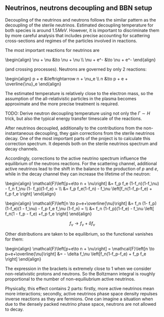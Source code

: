 ## Neutrinos, neutrons decoupling and BBN setup

Decoupling of the neutrinos and neutrons follows the similar pattern as the decoupling of the
sterile neutrinos. Estimated decoupling temperature for both species is around $1.5 MeV$. However,
it is important to discriminate them by more careful analysis that includes precise accounting for
scattering cross-sections and regimes of the particles involved in reactions.

The most important reactions for neutrinos are

\begin{align}
    \nu + \nu &\to \nu + \nu \\\\
    \nu + e^- &\to \nu + e^-
\end{align}

(and crossing processes). Neutrons are governed by only 2 reactions:

\begin{align}
    p + e &\leftrightarrow n + \nu_e \\\\
    n &\to p + e + \overline{\nu}_e
\end{align}


The estimated temperature is relatively close to the electron mass, so the assumption of the
all-relativistic particles in the plasma becomes approximate and the more precise treatment is
required.

TODO: Derive neutron decoupling temperature using not only the $\Gamma \sim H$ trick, but also the
    typical energy transfer timescale of the reactions.

After neutrinos decoupled, additionally to the contributions from the non-instantaneous decoupling,
they gain corrections from the sterile neutrinos decay. One of the most important parts of the
project is to calculate this correction spectrum. It depends both on the sterile neutrinos spectrum
and decay channels.

Accordingly, corrections to the active neutrino spectrum influence the equilibrium of the neutrons
reactions. For the scattering channel, additional active neutrinos lead to the shift in the balance
to the production of $p$ and $e$, while in the decay channel they can increase the lifetime of the
neutron:

\begin{align}
   \mathcal{F}\left[p+e\to n + \nu\right] &= f_p f_e (1-f_n)(1-f_\nu) - f_n f_\nu (1- f_p)(1-f_e) =
   \\\\ &= f_p f_e(1-f_n) - f_\nu \left[f_n(1-f_p-f_e) + f_p f_e \right]
\end{align}

\begin{align}
    \mathcal{F}\left[n \to p+e+\overline{\nu}\right] &= f_n (1- f_p)(1-f_e)(1 - f_\nu) - f_p f_e f_\nu (1-f_n) =
    \\\\ &= f_n (1-f_p)(1-f_e) - f_\nu \left[ f_n(1 - f_p - f_e) +f_p f_e \right]
\end{align}

$$ f_\nu \to f_\nu + \delta f_\nu $$

Other distributions are taken to be equilibrium, so the functional vanishes for them:


\begin{align}
    \mathcal{F}\left[p+e\to n + \nu\right] = \mathcal{F}\left[n \to p+e+\overline{\nu}\right] &= - \delta f_\nu \left[f_n(1-f_p-f_e) + f_p f_e \right]
\end{align}

The expression in the brackets is extremely close to $1$ when we consider non-relativistic protons
and neutrons. So the Boltzmann integral is roughly proportional to the number of non-equiliubrium
active neutrinos.

Physically, this effect contains 2 parts: firstly, more active neutrinos mean more interactions;
secondly, active neutrinos phase space density repulses inverse reactions as they are fermions.
One can imagine a situation when due to the densely packed neutrino phase space, neutrons are not
allowed to decay.

